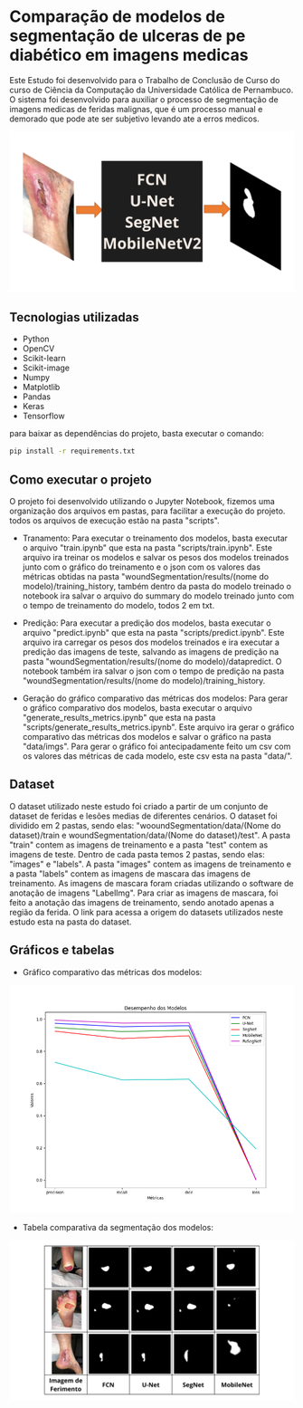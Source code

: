 # Comparação de modelos de segmentação de ulceras de pe diabético em imagens medicas

Este Estudo foi desenvolvido para o Trabalho de Conclusão de Curso do curso de Ciência da Computação da Universidade Católica de Pernambuco. O sistema foi desenvolvido para auxiliar o processo de segmentação de imagens medicas de feridas malignas, que é um processo manual e demorado que pode ate ser subjetivo levando ate a erros medicos.

![Segmentação representativa](./data/imgs/representacao_segmentacao.png)

## Tecnologias utilizadas

- Python
- OpenCV
- Scikit-learn
- Scikit-image
- Numpy
- Matplotlib
- Pandas
- Keras
- Tensorflow

para baixar as dependências do projeto, basta executar o comando:

```bash
pip install -r requirements.txt
```

## Como executar o projeto

O projeto foi desenvolvido utilizando o Jupyter Notebook, fizemos uma organização dos arquivos em pastas, para facilitar a execução do projeto. todos os arquivos de execução estão na pasta "scripts".

- Tranamento:  Para executar o treinamento dos modelos, basta executar o arquivo "train.ipynb" que esta na pasta "scripts/train.ipynb". Este arquivo ira treinar os modelos e salvar os pesos dos modelos treinados junto com o gráfico do treinamento e o json com os valores das métricas obtidas na pasta "woundSegmentation/results/(nome do modelo)/training_history, também dentro da pasta do modelo treinado o notebook ira salvar o arquivo do summary do modelo treinado junto com o tempo de treinamento do modelo, todos 2 em txt.

- Predição: Para executar a predição dos modelos, basta executar o arquivo "predict.ipynb" que esta na pasta "scripts/predict.ipynb". Este arquivo ira carregar os pesos dos modelos treinados e ira executar a predição das imagens de teste, salvando as imagens de predição na pasta "woundSegmentation/results/(nome do modelo)/datapredict. O notebook também ira salvar o json com o tempo de predição na pasta "woundSegmentation/results/(nome do modelo)/training_history.

- Geração do gráfico comparativo das métricas dos modelos: Para gerar o gráfico comparativo dos modelos, basta executar o arquivo "generate_results_metrics.ipynb" que esta na pasta "scripts/generate_results_metrics.ipynb". Este arquivo ira gerar o gráfico comparativo das métricas dos modelos e salvar o gráfico na pasta "data/imgs". Para gerar o gráfico foi antecipadamente feito um csv com os valores das métricas de cada modelo, este csv esta na pasta "data/".

## Dataset

O dataset utilizado neste estudo foi criado a partir de um conjunto de dataset de feridas e lesões medias de diferentes cenários. O dataset foi dividido em 2 pastas, sendo elas: "wooundSegmentation/data/(Nome do dataset)/train e woundSegmentation/data/(Nome do dataset)/test". A pasta "train" contem as imagens de treinamento e a pasta "test" contem as imagens de teste. Dentro de cada pasta temos 2 pastas, sendo elas: "images" e "labels". A pasta "images" contem as imagens de treinamento e a pasta "labels" contem as imagens de mascara das imagens de treinamento. As imagens de mascara foram criadas utilizando o software de anotação de imagens "LabelImg". Para criar as imagens de mascara, foi feito a anotação das imagens de treinamento, sendo anotado apenas a região da ferida. O link para acessa a origem do datasets utilizados neste estudo esta na pasta do dataset.

## Gráficos e tabelas

- Gráfico comparativo das métricas dos modelos:

![Gráfico comparativo](./data/imgs/results_metrics_models.png)

- Tabela comparativa da segmentação dos modelos:

![Tabela da segmentação](./data/imgs/resultado_segmentacao_modelos.png)
